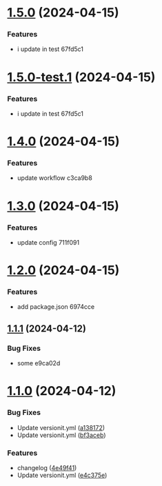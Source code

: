 # [1.5.0](https://github.com/alwaystom/version-test/compare/v1.4.0...v1.5.0) (2024-04-15)


### Features

* i update in test 67fd5c1

# [1.5.0-test.1](https://github.com/alwaystom/version-test/compare/v1.4.0...v1.5.0-test.1) (2024-04-15)


### Features

* i update in test 67fd5c1

# [1.4.0](https://github.com/alwaystom/version-test/compare/v1.3.0...v1.4.0) (2024-04-15)


### Features

* update workflow c3ca9b8

# [1.3.0](https://github.com/alwaystom/version-test/compare/v1.2.0...v1.3.0) (2024-04-15)


### Features

* update config 711f091

# [1.2.0](https://github.com/alwaystom/version-test/compare/v1.1.1...v1.2.0) (2024-04-15)


### Features

* add package.json 6974cce

## [1.1.1](https://github.com/alwaystom/version-test/compare/v1.1.0...v1.1.1) (2024-04-12)


### Bug Fixes

* some e9ca02d

# [1.1.0](https://github.com/alwaystom/version-test/compare/v1.0.0...v1.1.0) (2024-04-12)


### Bug Fixes

* Update versionit.yml ([a138172](https://github.com/alwaystom/version-test/commit/a1381724e659dbdb14b0ea861b3975c3336c9696))
* Update versionit.yml ([bf3aceb](https://github.com/alwaystom/version-test/commit/bf3aceb63bf01dfed990f516c68092264eb3889e))


### Features

* changelog ([4e49f41](https://github.com/alwaystom/version-test/commit/4e49f414368c2ac8f0508fc2bd64bc2413e1a072))
* Update versionit.yml ([e4c375e](https://github.com/alwaystom/version-test/commit/e4c375ee7e6259f9bd1bb3a452b238015a8c9478))
